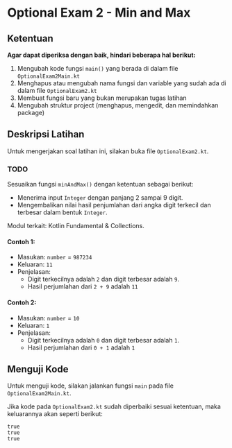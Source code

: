# Optional Exam 2 - Min and Max

## Ketentuan

**Agar dapat diperiksa dengan baik, hindari beberapa hal berikut:**

1. Mengubah kode fungsi `main()` yang berada di dalam file `OptionalExam2Main.kt`
2. Menghapus atau mengubah nama fungsi dan variable yang sudah ada di dalam file `OptionalExam2.kt`
3. Membuat fungsi baru yang bukan merupakan tugas latihan
4. Mengubah struktur project (menghapus, mengedit, dan memindahkan package)

## Deskripsi Latihan

Untuk mengerjakan soal latihan ini, silakan buka file `OptionalExam2.kt`.

### TODO

Sesuaikan fungsi `minAndMax()` dengan ketentuan sebagai berikut:

- Menerima input `Integer` dengan panjang 2 sampai 9 digit.
- Mengembalikan nilai hasil penjumlahan dari angka digit terkecil dan terbesar dalam bentuk `Integer`.

Modul terkait: Kotlin Fundamental & Collections.

#### Contoh 1:

- Masukan: `number` = `987234`
- Keluaran: `11`
- Penjelasan:
    - Digit terkecilnya adalah `2` dan digit terbesar adalah `9`.
    - Hasil perjumlahan dari `2 + 9` adalah `11`

#### Contoh 2:

- Masukan: `number` = `10`
- Keluaran: `1`
- Penjelasan:
    - Digit terkecilnya adalah `0` dan digit terbesar adalah `1`.
    - Hasil perjumlahan dari `0 + 1` adalah `1`

## Menguji Kode

Untuk menguji kode, silakan jalankan fungsi `main` pada file `OptionalExam2Main.kt`.

Jika kode pada `OptionalExam2.kt` sudah diperbaiki sesuai ketentuan, maka keluarannya akan seperti berikut:

```
true
true
true
```